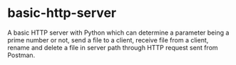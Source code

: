 # basic-http-server

A basic HTTP server with Python which can determine a parameter being a prime number or not, send a file to a client, receive file from a client,
rename and delete a file in server path through HTTP request sent from Postman.

